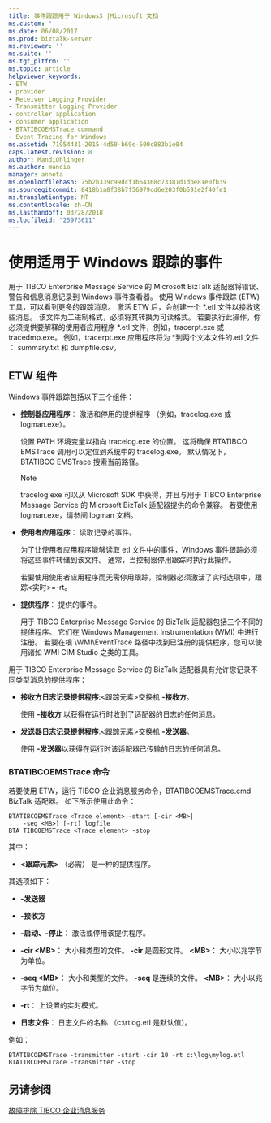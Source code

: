 ```yaml
---
title: 事件跟踪用于 Windows3 |Microsoft 文档
ms.custom: ''
ms.date: 06/08/2017
ms.prod: biztalk-server
ms.reviewer: ''
ms.suite: ''
ms.tgt_pltfrm: ''
ms.topic: article
helpviewer_keywords:
- ETW
- provider
- Receiver Logging Provider
- Transmitter Logging Provider
- controller application
- consumer application
- BTATIBCOEMSTrace command
- Event Tracing for Windows
ms.assetid: 71954431-2015-4d50-b69e-500c883b1e04
caps.latest.revision: 8
author: MandiOhlinger
ms.author: mandia
manager: anneta
ms.openlocfilehash: 75b2b339c99dcf1b64368c73381d1dbe81e0fb39
ms.sourcegitcommit: 8418b1a8f38b7f56979cd6e203f0b591e2f40fe1
ms.translationtype: MT
ms.contentlocale: zh-CN
ms.lasthandoff: 03/28/2018
ms.locfileid: "25973611"
---
```

# <a name="using-event-tracing-for-windows"></a>使用适用于 Windows 跟踪的事件
用于 TIBCO Enterprise Message Service 的 Microsoft BizTalk 适配器将错误、警告和信息消息记录到 Windows 事件查看器。 使用 Windows 事件跟踪 (ETW) 工具，可以看到更多的跟踪消息。 激活 ETW 后，会创建一个 *.etl 文件以接收这些消息。 该文件为二进制格式，必须将其转换为可读格式。 若要执行此操作，你必须提供要解释的使用者应用程序 \*.etl 文件，例如，tracerpt.exe 或 tracedmp.exe。 例如，tracerpt.exe 应用程序将为 \*到两个文本文件的.etl 文件︰ summary.txt 和 dumpfile.csv。  
  
## <a name="etw-components"></a>ETW 组件  
 Windows 事件跟踪包括以下三个组件：  
  
-   **控制器应用程序**︰ 激活和停用的提供程序 （例如，tracelog.exe 或 logman.exe）。  
  
     设置 PATH 环境变量以指向 tracelog.exe 的位置。 这将确保 BTATIBCO EMSTrace 调用可以定位到系统中的 tracelog.exe。 默认情况下，BTATIBCO EMSTrace 搜索当前路径。  
  
    > [!NOTE]
    >  tracelog.exe 可以从 Microsoft SDK 中获得，并且与用于 TIBCO Enterprise Message Service 的 Microsoft BizTalk 适配器提供的命令兼容。 若要使用 logman.exe，请参阅 logman 文档。  
  
-   **使用者应用程序**︰ 读取记录的事件。  
  
     为了让使用者应用程序能够读取 etl 文件中的事件，Windows 事件跟踪必须将这些事件转储到该文件。 通常，当控制器停用跟踪时执行此操作。  
  
     若要使用使用者应用程序而无需停用跟踪，控制器必须激活了实时选项中，跟踪\<实时\>=-rt。  
  
-   **提供程序**︰ 提供的事件。  
  
     用于 TIBCO Enterprise Message Service 的 BizTalk 适配器包括三个不同的提供程序。 它们在 Windows Management Instrumentation (WMI) 中进行注册。 若要在根 \WMI\EventTrace 路径中找到已注册的提供程序，您可以使用诸如 WMI CIM Studio 之类的工具。  
  
 用于 TIBCO Enterprise Message Service 的 BizTalk 适配器具有允许您记录不同类型消息的提供程序：  
  
-   **接收方日志记录提供程序**:\<跟踪元素\>交换机 **-接收方**。  
  
     使用 **-接收方** 以获得在运行时收到了适配器的日志的任何消息。  
  
-   **发送器日志记录提供程序**:\<跟踪元素\>交换机 **-发送器**。  
  
     使用 **-发送器**以获得在运行时该适配器已传输的日志的任何消息。  
  
### <a name="btatibcoemstrace-command"></a>BTATIBCOEMSTrace 命令  
 若要使用 ETW，运行 TIBCO 企业消息服务命令，BTATIBCOEMSTrace.cmd BizTalk 适配器。 如下所示使用此命令：  
  
```  
BTATIBCOEMSTrace <Trace element> -start [-cir <MB>|   
    -seq <MB>] [-rt] logfile  
BTA TIBCOEMSTrace <Trace element> -stop  
```  
  
 其中：  
  
-   **\<跟踪元素\>** （必需） 是一种的提供程序。  
  
 其选项如下：  
  
-   **-发送器**  
  
-   **-接收方**  
  
-   **-启动、-停止**︰ 激活或停用该提供程序。  
  
-   **-cir \<MB\>**： 大小和类型的文件。 **-cir** 是圆形文件。 **\<MB\>**： 大小以兆字节为单位。  
  
-   **-seq \<MB\>**： 大小和类型的文件。 **-seq** 是连续的文件。 **\<MB\>**： 大小以兆字节为单位。  
  
-   **-rt**︰ 上设置的实时模式。  
  
-   **日志文件**︰ 日志文件的名称 （c:\rtlog.etl 是默认值）。  
  
 例如：  
  
```  
BTATIBCOEMSTrace -transmitter -start -cir 10 -rt c:\log\mylog.etl  
BTATIBCOEMSTrace -transmitter -stop  
```  
  
## <a name="see-also"></a>另请参阅  
 [故障排除 TIBCO 企业消息服务](../core/troubleshooting-tibco-enterprise-message-service.md)